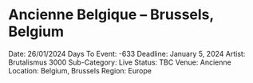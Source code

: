 # Ancienne Belgique – Brussels, Belgium

Date: 26/01/2024
Days To Event: -633
Deadline: January 5, 2024
Artist: Brutalismus 3000
Sub-Category: Live
Status: TBC
Venue: Ancienne
Location: Belgium, Brussels
Region: Europe